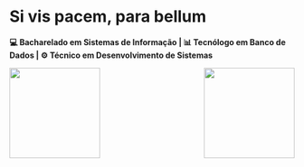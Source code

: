 # Si vis pacem, para bellum
<b>💻 Bacharelado em Sistemas de Informação | <b> 📊 Tecnólogo em Banco de Dados |<b> ⚙️ Técnico em Desenvolvimento de Sistemas 
<div>
    <a href="https://github.com/vikttorcostta">
        <img height=160 align="left" src="https://github-readme-stats.vercel.app/api?username=vikttorcostta&show_icons=true&theme=tokyonight&layout=compact" />
        <img height=160 align="right" src="https://github-readme-stats.vercel.app/api/top-langs?username=vikttorcostta&theme=tokyonight&layout=compact&langs_count=200&card_width=320" />
    </a>
</div>
